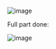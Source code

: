 ![image](https://user-images.githubusercontent.com/90142566/162885027-33ff2c8b-8120-4013-8198-a219f2d14a3f.png)

Full part done:

![image](https://user-images.githubusercontent.com/90142566/162885778-d4f19691-c54f-49c1-ba49-08a989717855.png)
